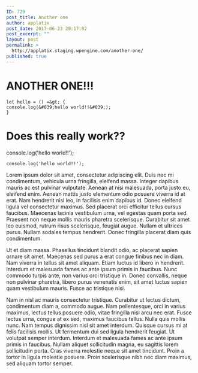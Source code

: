 ```yaml
---
ID: 729
post_title: Another one
author: applatix
post_date: 2017-06-23 20:17:02
post_excerpt: ""
layout: post
permalink: >
  http://applatix.staging.wpengine.com/another-one/
published: true
---
```

# ANOTHER ONE!!!

```
let hello = () =&gt; {
console.log(&#039;hello world!!&#039;);
}
```

# Does this really work??

console.log('hello world!!');

`console.log('hello world!!');`

Lorem ipsum dolor sit amet, consectetur adipiscing elit. Duis nec mi condimentum, vehicula urna fringilla, eleifend massa. Integer dapibus mauris ac est pulvinar vulputate. Aenean at nisi malesuada, porta justo eu, eleifend enim. Aenean mattis justo elementum odio posuere viverra id at erat. Nam hendrerit nisl leo, in facilisis enim dapibus id. Donec eleifend ligula vel consectetur maximus. Sed placerat orci efficitur tellus cursus faucibus. Maecenas lacinia vestibulum urna, vel egestas quam porta sed. Praesent non neque mollis mauris pharetra scelerisque. Curabitur sit amet leo euismod, rutrum risus scelerisque, feugiat augue. Nullam et ultrices purus. Nullam sodales tempus hendrerit. Donec fringilla placerat diam quis condimentum.

Ut et diam massa. Phasellus tincidunt blandit odio, ac placerat sapien ornare sit amet. Maecenas sed purus a erat congue finibus nec in diam. Nam viverra in tellus sit amet aliquam. Etiam luctus id libero in hendrerit. Interdum et malesuada fames ac ante ipsum primis in faucibus. Nunc commodo turpis ante, non varius orci tristique in. Donec convallis, neque non pulvinar pharetra, libero purus venenatis enim, sit amet luctus sapien quam vestibulum mauris. Fusce ac tristique nisi.

Nam in nisl ac mauris consectetur tristique. Curabitur ut lectus dictum, condimentum diam a, commodo augue. Nam pellentesque, orci in varius maximus, lectus tellus posuere odio, vitae fringilla nisl arcu nec erat. Fusce lectus urna, congue at ex sed, maximus faucibus tellus. Nulla quis mollis nunc. Nam tempus dignissim nisl sit amet interdum. Quisque cursus mi at felis facilisis mollis. Ut fermentum dui sed ligula hendrerit feugiat. Ut volutpat semper interdum. Interdum et malesuada fames ac ante ipsum primis in faucibus. Nullam aliquet sollicitudin magna, eu sagittis lorem sollicitudin porta. Cras viverra molestie neque sit amet tincidunt. Proin a tortor in ligula molestie posuere. Proin scelerisque nibh nec diam maximus, sed aliquam tortor semper.
